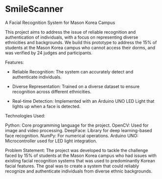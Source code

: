 # SmileScanner


A Facial Recognition System for Mason Korea Campus

This project aims to address the issue of reliable recognition and authentication of individuals, with a focus on representing diverse ethnicities and backgrounds. We build this prototype to address the 15% of students at the Mason Korea campus who cannot access their dorms, and was verified by 24 judges and participants.

Features: 

- Reliable Recognition: The system can accurately detect and authenticate individuals.

- Diverse Representation: Trained on a diverse dataset to ensure recognition across different ethnicities.

- Real-time Detection: Implemented with an Arduino UNO LED Light that lights up when a face is detected.

Technologies Used:

Python: Core programming language for the project.
OpenCV: Used for image and video processing.
DeepFace: Library for deep learning-based face recognition.
NumPy: For numerical operations.
Arduino UNO: Microcontroller used for LED light integration.

Problem Statement:
The project was developed to tackle the challenge faced by 15% of students at the Mason Korea campus who had issues with existing facial recognition systems that was used to predominantly Korean facial features. The goal was to create a system that could reliably recognize and authenticate individuals from diverse ethnic backgrounds.
